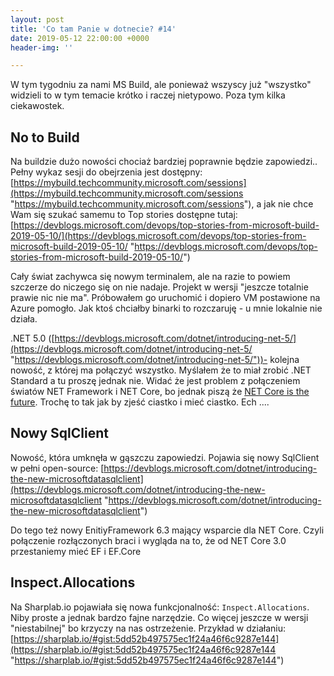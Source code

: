 ```yaml
---
layout: post
title: 'Co tam Panie w dotnecie? #14'
date: 2019-05-12 22:00:00 +0000
header-img: ''

---
```

W tym tygodniu za nami MS Build, ale ponieważ wszyscy już "wszystko" widzieli to w tym temacie krótko i raczej nietypowo. Poza tym kilka ciekawostek.

## No to Build

Na buildzie dużo nowości chociaż bardziej poprawnie będzie zapowiedzi.. Pełny wykaz sesji do obejrzenia jest dostępny: [https://mybuild.techcommunity.microsoft.com/sessions](https://mybuild.techcommunity.microsoft.com/sessions "https://mybuild.techcommunity.microsoft.com/sessions"), a jak nie chce Wam się szukać samemu to Top stories dostępne tutaj: [https://devblogs.microsoft.com/devops/top-stories-from-microsoft-build-2019-05-10/](https://devblogs.microsoft.com/devops/top-stories-from-microsoft-build-2019-05-10/ "https://devblogs.microsoft.com/devops/top-stories-from-microsoft-build-2019-05-10/")

Cały świat zachywca się nowym terminalem, ale na razie to powiem szczerze do niczego się on nie nadaje. Projekt w wersji "jeszcze totalnie prawie nic nie ma". Próbowałem go uruchomić i dopiero VM postawione na Azure pomogło. Jak ktoś chciałby binarki to rozczaruję - u mnie lokalnie nie działa.

.NET 5.0 ([https://devblogs.microsoft.com/dotnet/introducing-net-5/](https://devblogs.microsoft.com/dotnet/introducing-net-5/ "https://devblogs.microsoft.com/dotnet/introducing-net-5/"))- kolejna nowość, z której ma połączyć wszystko. Myślałem że to miał zrobić .NET Standard a tu proszę jednak nie. Widać że jest problem z połączeniem światów NET Framework i NET Core, bo jednak piszą że [NET Core is the future](https://devblogs.microsoft.com/dotnet/net-core-is-the-future-of-net/). Trochę to tak jak by zjeść ciastko i mieć ciastko. Ech ....

## Nowy SqlClient

Nowość, która umknęła w gąszczu zapowiedzi. Pojawia się nowy SqlClient w pełni open-source: [https://devblogs.microsoft.com/dotnet/introducing-the-new-microsoftdatasqlclient](https://devblogs.microsoft.com/dotnet/introducing-the-new-microsoftdatasqlclient "https://devblogs.microsoft.com/dotnet/introducing-the-new-microsoftdatasqlclient")

Do tego też nowy EnitiyFramework 6.3 mający wsparcie dla NET Core. Czyli połączenie rozłączonych braci i wygląda na to, że od NET Core 3.0 przestaniemy mieć EF i EF.Core

## Inspect.Allocations

Na Sharplab.io pojawiała się nowa funkcjonalność: `Inspect.Allocations`. Niby proste a jednak bardzo fajne narzędzie. Co więcej jeszcze w wersji "niestabilnej" bo krzyczy na nas ostrzeżenie. Przykład w działaniu: [https://sharplab.io/#gist:5dd52b497575ec1f24a46f6c9287e144](https://sharplab.io/#gist:5dd52b497575ec1f24a46f6c9287e144 "https://sharplab.io/#gist:5dd52b497575ec1f24a46f6c9287e144")